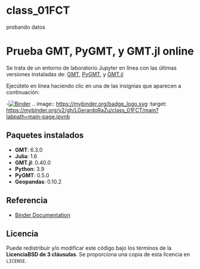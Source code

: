 # class_01FCT
probando datos
# Prueba GMT, PyGMT, y GMT.jl online

Se trata de un entorno de laboratorio Jupyter en línea con las últimas versiones instaladas de:
[GMT](https://www.generic-mapping-tools.org/),
[PyGMT](https://www.pygmt.org/),
y [GMT.jl](https://www.generic-mapping-tools.org/GMT.jl/)

Ejecútelo en línea haciendo clic en una de las insignias que aparecen a continuación:

-[![Binder](https://mybinder.org/badge_logo.svg)](https://mybinder.org/v2/gh/LGerardoRaZu/class_01FCT/main?labpath=main-page.ipynb)
.. image:: https://mybinder.org/badge_logo.svg
 :target: https://mybinder.org/v2/gh/LGerardoRaZu/class_01FCT/main?labpath=main-page.ipynb

## Paquetes instalados

- **GMT**: 6.3.0
- **Julia**: 1.6
- **GMT.jl**: 0.40.0
- **Python**: 3.9
- **PyGMT**: 0.5.0
- **Geopandas**: 0.10.2

## Referencia

- [Binder Documentation](https://mybinder.readthedocs.io/en/latest/index.html)

## Licencia

Puede redistribuir y/o modificar este código bajo los términos de la **LicenciaBSD de 3 cláusulas**.
Se proporciona una copia de esta licencia en `LICENSE`.
